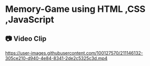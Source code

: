# Memory-Game using HTML ,CSS ,JavaScript

## 📷 Video Clip 

https://user-images.githubusercontent.com/100127570/211146132-305ce210-d940-4e84-8341-2de2c5325c3d.mp4

